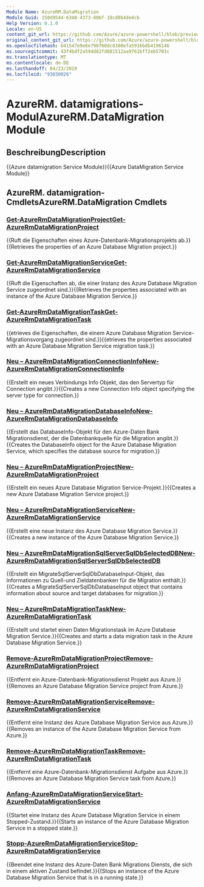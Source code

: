 ```yaml
---
Module Name: AzureRM.DataMigration
Module Guid: 150d9544-6348-4373-806f-10cd0b4de4cb
Help Version: 0.1.0
Locale: en-US
content_git_url: https://github.com/Azure/azure-powershell/blob/preview/src/ResourceManager/DataMigration/Commands.DataMigration/help/AzureRM.DataMigration.md
original_content_git_url: https://github.com/Azure/azure-powershell/blob/preview/src/ResourceManager/DataMigration/Commands.DataMigration/help/AzureRM.DataMigration.md
ms.openlocfilehash: b41547e9e6e798f60dc8380efa5916bdb4196146
ms.sourcegitcommit: 43f4bdf2a59dd82fd881512aa9761bf72eb5703c
ms.translationtype: MT
ms.contentlocale: de-DE
ms.lasthandoff: 04/23/2019
ms.locfileid: "93650026"
---
```

# <span data-ttu-id="78254-101">AzureRM. datamigrations-Modul</span><span class="sxs-lookup"><span data-stu-id="78254-101">AzureRM.DataMigration Module</span></span>
## <span data-ttu-id="78254-102">Beschreibung</span><span class="sxs-lookup"><span data-stu-id="78254-102">Description</span></span>
<span data-ttu-id="78254-103">{{Azure datamigration Service Module}}</span><span class="sxs-lookup"><span data-stu-id="78254-103">{{Azure DataMigration Service Module}}</span></span>

## <span data-ttu-id="78254-104">AzureRM. datamigration-Cmdlets</span><span class="sxs-lookup"><span data-stu-id="78254-104">AzureRM.DataMigration Cmdlets</span></span>
### [<span data-ttu-id="78254-105">Get-AzureRmDataMigrationProject</span><span class="sxs-lookup"><span data-stu-id="78254-105">Get-AzureRmDataMigrationProject</span></span>](Get-AzureRmDataMigrationProject.md)
<span data-ttu-id="78254-106">{{Ruft die Eigenschaften eines Azure-Datenbank-Migrationsprojekts ab.}}</span><span class="sxs-lookup"><span data-stu-id="78254-106">{{Retrieves the properties of an Azure Database Migration project.}}</span></span>

### [<span data-ttu-id="78254-107">Get-AzureRmDataMigrationService</span><span class="sxs-lookup"><span data-stu-id="78254-107">Get-AzureRmDataMigrationService</span></span>](Get-AzureRmDataMigrationService.md)
<span data-ttu-id="78254-108">{{Ruft die Eigenschaften ab, die einer Instanz des Azure Database Migration Service zugeordnet sind.}}</span><span class="sxs-lookup"><span data-stu-id="78254-108">{{Retrieves the properties associated with an instance of the Azure Database Migration Service.}}</span></span>

### [<span data-ttu-id="78254-109">Get-AzureRmDataMigrationTask</span><span class="sxs-lookup"><span data-stu-id="78254-109">Get-AzureRmDataMigrationTask</span></span>](Get-AzureRmDataMigrationTask.md)
<span data-ttu-id="78254-110">{{etrieves die Eigenschaften, die einem Azure Database Migration Service-Migrationsvorgang zugeordnet sind.}}</span><span class="sxs-lookup"><span data-stu-id="78254-110">{{etrieves the properties associated with an Azure Database Migration Service migration task.}}</span></span>

### [<span data-ttu-id="78254-111">Neu – AzureRmDataMigrationConnectionInfo</span><span class="sxs-lookup"><span data-stu-id="78254-111">New-AzureRmDataMigrationConnectionInfo</span></span>](New-AzureRmDataMigrationConnectionInfo.md)
<span data-ttu-id="78254-112">{{Erstellt ein neues Verbindungs Info Objekt, das den Servertyp für Connection angibt.}}</span><span class="sxs-lookup"><span data-stu-id="78254-112">{{Creates a new Connection Info object specifying the server type for connection.}}</span></span>

### [<span data-ttu-id="78254-113">Neu – AzureRmDataMigrationDatabaseInfo</span><span class="sxs-lookup"><span data-stu-id="78254-113">New-AzureRmDataMigrationDatabaseInfo</span></span>](New-AzureRmDataMigrationDatabaseInfo.md)
<span data-ttu-id="78254-114">{{Erstellt das DatabaseInfo-Objekt für den Azure-Daten Bank Migrationsdienst, der die Datenbankquelle für die Migration angibt.}}</span><span class="sxs-lookup"><span data-stu-id="78254-114">{{Creates the DatabaseInfo object for the Azure Database Migration Service, which specifies the database source for migration.}}</span></span>

### [<span data-ttu-id="78254-115">Neu – AzureRmDataMigrationProject</span><span class="sxs-lookup"><span data-stu-id="78254-115">New-AzureRmDataMigrationProject</span></span>](New-AzureRmDataMigrationProject.md)
<span data-ttu-id="78254-116">{{Erstellt ein neues Azure Database Migration Service-Projekt.}}</span><span class="sxs-lookup"><span data-stu-id="78254-116">{{Creates a new Azure Database Migration Service project.}}</span></span>

### [<span data-ttu-id="78254-117">Neu – AzureRmDataMigrationService</span><span class="sxs-lookup"><span data-stu-id="78254-117">New-AzureRmDataMigrationService</span></span>](New-AzureRmDataMigrationService.md)
<span data-ttu-id="78254-118">{{Erstellt eine neue Instanz des Azure Database Migration Service.}}</span><span class="sxs-lookup"><span data-stu-id="78254-118">{{Creates a new instance of the Azure Database Migration Service.}}</span></span>

### [<span data-ttu-id="78254-119">Neu – AzureRmDataMigrationSqlServerSqlDbSelectedDB</span><span class="sxs-lookup"><span data-stu-id="78254-119">New-AzureRmDataMigrationSqlServerSqlDbSelectedDB</span></span>](New-AzureRmDataMigrationSqlServerSqlDbSelectedDB.md)
<span data-ttu-id="78254-120">{{Erstellt ein MigrateSqlServerSqlDbDatabaseInput-Objekt, das Informationen zu Quell-und Zieldatenbanken für die Migration enthält.}}</span><span class="sxs-lookup"><span data-stu-id="78254-120">{{Creates a MigrateSqlServerSqlDbDatabaseInput object that contains information about source and target databases for migration.}}</span></span>

### [<span data-ttu-id="78254-121">Neu – AzureRmDataMigrationTask</span><span class="sxs-lookup"><span data-stu-id="78254-121">New-AzureRmDataMigrationTask</span></span>](New-AzureRmDataMigrationTask.md)
<span data-ttu-id="78254-122">{{Erstellt und startet einen Daten Migrationstask im Azure Database Migration Service.}}</span><span class="sxs-lookup"><span data-stu-id="78254-122">{{Creates and starts a data migration task in the Azure Database Migration Service.}}</span></span>

### [<span data-ttu-id="78254-123">Remove-AzureRmDataMigrationProject</span><span class="sxs-lookup"><span data-stu-id="78254-123">Remove-AzureRmDataMigrationProject</span></span>](Remove-AzureRmDataMigrationProject.md)
<span data-ttu-id="78254-124">{{Entfernt ein Azure-Datenbank-Migrationsdienst Projekt aus Azure.}}</span><span class="sxs-lookup"><span data-stu-id="78254-124">{{Removes an Azure Database Migration Service project from Azure.}}</span></span>

### [<span data-ttu-id="78254-125">Remove-AzureRmDataMigrationService</span><span class="sxs-lookup"><span data-stu-id="78254-125">Remove-AzureRmDataMigrationService</span></span>](Remove-AzureRmDataMigrationService.md)
<span data-ttu-id="78254-126">{{Entfernt eine Instanz des Azure Database Migration Service aus Azure.}}</span><span class="sxs-lookup"><span data-stu-id="78254-126">{{Removes an instance of the Azure Database Migration Service from Azure.}}</span></span>

### [<span data-ttu-id="78254-127">Remove-AzureRmDataMigrationTask</span><span class="sxs-lookup"><span data-stu-id="78254-127">Remove-AzureRmDataMigrationTask</span></span>](Remove-AzureRmDataMigrationTask.md)
<span data-ttu-id="78254-128">{{Entfernt eine Azure-Datenbank-Migrationsdienst Aufgabe aus Azure.}}</span><span class="sxs-lookup"><span data-stu-id="78254-128">{{Removes an Azure Database Migration Service task from Azure.}}</span></span>

### [<span data-ttu-id="78254-129">Anfang-AzureRmDataMigrationService</span><span class="sxs-lookup"><span data-stu-id="78254-129">Start-AzureRmDataMigrationService</span></span>](Start-AzureRmDataMigrationService.md)
<span data-ttu-id="78254-130">{{Startet eine Instanz des Azure Database Migration Service in einem Stopped-Zustand.}}</span><span class="sxs-lookup"><span data-stu-id="78254-130">{{Starts an instance of the Azure Database Migration Service in a stopped state.}}</span></span>

### [<span data-ttu-id="78254-131">Stopp-AzureRmDataMigrationService</span><span class="sxs-lookup"><span data-stu-id="78254-131">Stop-AzureRmDataMigrationService</span></span>](Stop-AzureRmDataMigrationService.md)
<span data-ttu-id="78254-132">{{Beendet eine Instanz des Azure-Daten Bank Migrations Diensts, die sich in einem aktiven Zustand befindet.}}</span><span class="sxs-lookup"><span data-stu-id="78254-132">{{Stops an instance of the Azure Database Migration Service that is in a running state.}}</span></span>

